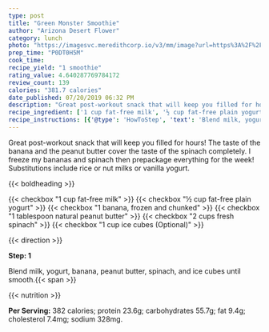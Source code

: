 ```yaml
---
type: post
title: "Green Monster Smoothie"
author: "Arizona Desert Flower"
category: lunch
photo: "https://imagesvc.meredithcorp.io/v3/mm/image?url=https%3A%2F%2Fimages.media-allrecipes.com%2Fuserphotos%2F2983047.jpg"
prep_time: "P0DT0H5M"
cook_time: 
recipe_yield: "1 smoothie"
rating_value: 4.640287769784172
review_count: 139
calories: "381.7 calories"
date_published: 07/20/2019 06:32 PM
description: "Great post-workout snack that will keep you filled for hours! The taste of the banana and the peanut butter cover the taste of the spinach completely. I freeze my bananas and spinach then prepackage everything for the week! Substitutions include rice or nut milks or vanilla yogurt."
recipe_ingredient: ['1 cup fat-free milk', '½ cup fat-free plain yogurt', '1 banana, frozen and chunked', '1 tablespoon natural peanut butter', '2 cups fresh spinach', '1 cup ice cubes']
recipe_instructions: [{'@type': 'HowToStep', 'text': 'Blend milk, yogurt, banana, peanut butter, spinach, and ice cubes until smooth.\n'}]
---
```


Great post-workout snack that will keep you filled for hours! The taste of the banana and the peanut butter cover the taste of the spinach completely. I freeze my bananas and spinach then prepackage everything for the week! Substitutions include rice or nut milks or vanilla yogurt. 

{{< boldheading >}}

{{< checkbox "1 cup fat-free milk" >}}
{{< checkbox "½ cup fat-free plain yogurt" >}}
{{< checkbox "1  banana, frozen and chunked" >}}
{{< checkbox "1 tablespoon natural peanut butter" >}}
{{< checkbox "2 cups fresh spinach" >}}
{{< checkbox "1 cup ice cubes  (Optional)" >}}


{{< direction >}}

**Step: 1**

Blend milk, yogurt, banana, peanut butter, spinach, and ice cubes until smooth.{{< span >}}

{{< nutrition >}}

**Per Serving:** 382 calories; protein 23.6g; carbohydrates 55.7g; fat 9.4g; cholesterol 7.4mg; sodium 328mg.